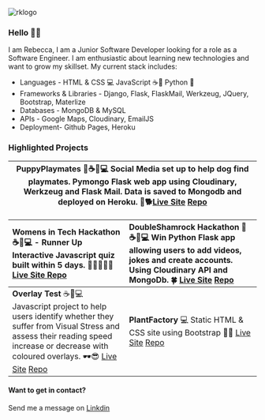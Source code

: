 
![rklogo](https://user-images.githubusercontent.com/73824252/119521437-0b18de80-bd73-11eb-8126-c96750f30b7f.png)

###  Hello 👋🏼 
I am Rebecca, I am a Junior Software Developer looking for a role as a Software Engineer.  I am enthusiastic about learning new technologies and want to grow my skillset.  My current stack includes:  
- Languages - HTML & CSS 💻 JavaScript ☕📃 Python 🐍
- Frameworks & Libraries - Django, Flask, FlaskMail, Werkzeug, JQuery, Bootstrap, Materlize
- Databases - MongoDB & MySQL
- APIs - Google Maps, Cloudinary, EmailJS 
- Deployment- Github Pages, Heroku 

### Highlighted Projects 

| **PuppyPlaymates** 🐍☕📃💻 Social Media set up to help dog find playmates. Pymongo Flask web app using Cloudinary, Werkzeug and Flask Mail. Data is saved to Mongodb and deployed on Heroku. 🐶🐕[Live Site](https://puppy-playmates.herokuapp.com/) [Repo](https://github.com/crypticCaroline/puppyplaymates) |
|:---:|

| **Womens in Tech Hackathon** ☕📃💻 - Runner Up  Interactive Javascript quiz built within 5 days. 👩🏼‍🤝‍👩🏾 [Live Site ](https://crypticcaroline.github.io/womenscareers/) [Repo](https://github.com/crypticCaroline/womenscareers)   | **DoubleShamrock Hackathon** 🐍☕📃💻 Win Python Flask app allowing users to add videos, jokes and create accounts. Using Cloudinary API and MongoDb.  🍀 [Live Site](https://doubleshamrocks.herokuapp.com/homepage)  [Repo](https://github.com/crypticCaroline/hackathon-doubleShamrocks)  |  
|:---|:---|
| **Overlay Test** ☕📃💻 Javascript project to help users identify whether they suffer from Visual Stress and assess their reading speed increase or decrease with coloured overlays. 🕶😎 [Live Site](https://crypticcaroline.github.io/overlay-test/index.html) [Repo](https://github.com/crypticCaroline/overlay-test)  |  **PlantFactory** 💻 Static HTML & CSS site using Bootstrap 🌵🌴 [Live Site](https://crypticcaroline.github.io/ms1-plantfactory/index.html) [Repo](https://github.com/crypticCaroline/ms1-plantfactory)  |   
 

#### Want to get in contact? 
Send me a message on [Linkdin](https://www.linkedin.com/in/rebecca-kelsall-265748168/)
